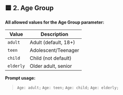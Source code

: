 ## 🟦 2. **Age Group**

**All allowed values for the Age Group parameter:**

| Value     | Description          |
| --------- | -------------------- |
| `adult`   | Adult (default, 18+) |
| `teen`    | Adolescent/Teenager  |
| `child`   | Child (not default)  |
| `elderly` | Older adult, senior  |

**Prompt usage:**

> `Age: adult;`
> `Age: teen;`
> `Age: child;`
> `Age: elderly;`
